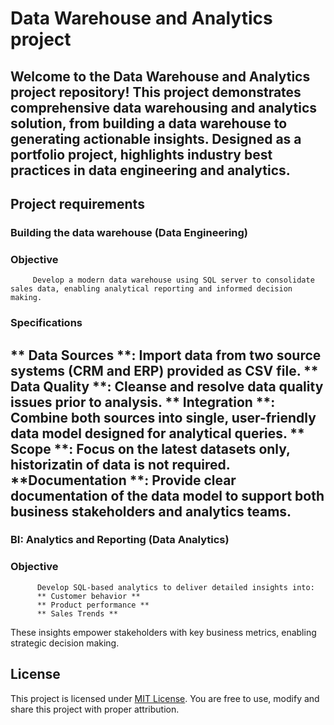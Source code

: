 # Data Warehouse and Analytics project

Welcome to the **Data Warehouse and Analytics project** repository!
This project demonstrates comprehensive data warehousing and analytics solution, from building a data warehouse to generating actionable insights. Designed as a portfolio project, highlights industry best practices in data engineering and analytics.
---
## Project requirements
### Building the data warehouse (Data Engineering)
### Objective
         Develop a modern data warehouse using SQL server to consolidate sales data, enabling analytical reporting and informed decision making.

### Specifications
** Data Sources **: Import data from two source systems (CRM and ERP) provided as CSV file.
** Data Quality **: Cleanse and resolve data quality issues prior to analysis.
** Integration **: Combine both sources into single, user-friendly data model designed for analytical queries.
** Scope **: Focus on the latest datasets only, historizatin of data is not required.
**Documentation **: Provide clear documentation of the data model to support both business stakeholders and analytics teams.
---

### BI: Analytics and Reporting (Data Analytics)
### Objective
          Develop SQL-based analytics to deliver detailed insights into:
          ** Customer behavior **
          ** Product performance **
          ** Sales Trends **
These insights empower stakeholders with key business metrics, enabling strategic decision making.

## License
This project is licensed under [MIT License](LICENSE). You are free to use, modify and share this project with proper attribution.

